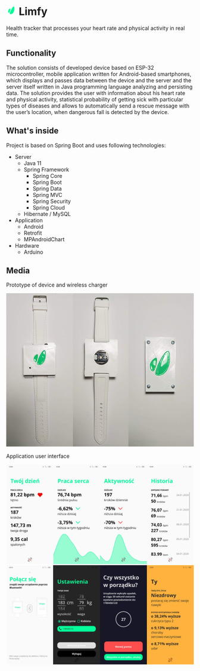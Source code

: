 

# <img src="/.misc/limfy_logo.png" height="27"> Limfy
Health tracker that processes your heart rate and physical activity in real time.

## Functionality
The solution consists of developed device based on ESP-32 microcontroller, mobile application written for Android-based smartphones, which displays and passes data between the device and the server and the server itself written in Java programming language analyzing and persisting data. The solution provides the user with information about his heart rate and physical activity, statistical probability of getting sick with particular types of diseases and allows to automatically send a rescue message with the user’s location, when dangerous fall is detected by the device. 

## What's inside
Project is based on Spring Boot and uses following technologies:


* Server
	* Java 11
	* Spring Framework
		* Spring Core
		* Spring Boot
		* Spring Data
		* Spring MVC
		* Spring Security
	    * Spring Cloud
	* Hibernate / MySQL
* Application
	* Android
	* Retrofit
	* MPAndroidChart
* Hardware
	* Arduino

## Media
Prototype of device and wireless charger
<div style="text-align:center;">
	<img src="/.misc/image_device.png" />
</div>

Application user interface
<div style="text-align:center;">
	<img src="/.misc/image_app1.png" />
</div>
<div style="text-align:center;">
	<img src="/.misc/image_app2.png" />
</div>

